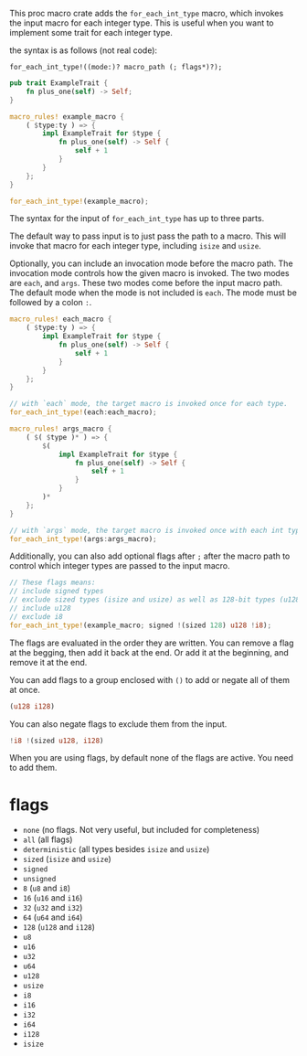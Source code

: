 This proc macro crate adds the `for_each_int_type` macro, which invokes the input macro for each integer type. This is useful when you want to implement some trait for each integer type.

the syntax is as follows (not real code):
```
for_each_int_type!((mode:)? macro_path (; flags*)?);
```

```rust
pub trait ExampleTrait {
    fn plus_one(self) -> Self;
}

macro_rules! example_macro {
    ( $type:ty ) => {
        impl ExampleTrait for $type {
            fn plus_one(self) -> Self {
                self + 1
            }
        }
    };
}

for_each_int_type!(example_macro);
```

The syntax for the input of `for_each_int_type` has up to three parts.

The default way to pass input is to just pass the path to a macro. This will invoke that macro for each integer type, including `isize` and `usize`.

Optionally, you can include an invocation mode before the macro path. The invocation mode controls how the given macro is invoked. The two modes are `each`, and `args`. These two modes come before the input macro path. The default mode when the mode is not included is `each`. The mode must be followed by a colon `:`.

```rust
macro_rules! each_macro {
    ( $type:ty ) => {
        impl ExampleTrait for $type {
            fn plus_one(self) -> Self {
                self + 1
            }
        }
    };
}

// with `each` mode, the target macro is invoked once for each type.
for_each_int_type!(each:each_macro);

macro_rules! args_macro {
    ( $( $type )* ) => {
        $(
            impl ExampleTrait for $type {
                fn plus_one(self) -> Self {
                    self + 1
                }
            }
        )*
    };
}

// with `args` mode, the target macro is invoked once with each int type as input. No separators.
for_each_int_type!(args:args_macro);
```

Additionally, you can also add optional flags after `;` after the macro path to control which integer types are passed to the input macro.

```rust
// These flags means:
// include signed types
// exclude sized types (isize and usize) as well as 128-bit types (u128, i128)
// include u128
// exclude i8
for_each_int_type!(example_macro; signed !(sized 128) u128 !i8);
```

The flags are evaluated in the order they are written. You can remove a flag at the begging, then add it back at the end. Or add it at the beginning, and remove it at the end.

You can add flags to a group enclosed with `()` to add or negate all of them at once.

```rust
(u128 i128)
```

You can also negate flags to exclude them from the input.

```rust
!i8 !(sized u128, i128)
```

When you are using flags, by default none of the flags are active. You need to add them.

# flags
- `none` (no flags. Not very useful, but included for completeness)
- `all` (all flags)
- `deterministic` (all types besides `isize` and `usize`)
- `sized` (`isize` and `usize`)
- `signed`
- `unsigned`
- `8` (`u8` and `i8`)
- `16` (`u16` and `i16`)
- `32` (`u32` and `i32`)
- `64` (`u64` and `i64`)
- `128` (`u128` and `i128`)
- `u8`
- `u16`
- `u32`
- `u64`
- `u128`
- `usize`
- `i8`
- `i16`
- `i32`
- `i64`
- `i128`
- `isize`